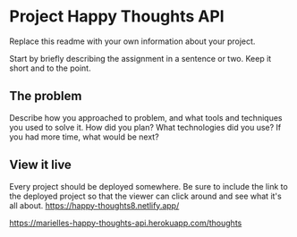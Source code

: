 # Project Happy Thoughts API

Replace this readme with your own information about your project.


Start by briefly describing the assignment in a sentence or two. Keep it short and to the point.

## The problem

Describe how you approached to problem, and what tools and techniques you used to solve it. How did you plan? What technologies did you use? If you had more time, what would be next?

## View it live

Every project should be deployed somewhere. Be sure to include the link to the deployed project so that the viewer can click around and see what it's all about.
https://happy-thoughts8.netlify.app/

https://marielles-happy-thoughts-api.herokuapp.com/thoughts